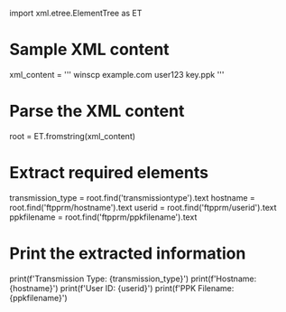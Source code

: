 import xml.etree.ElementTree as ET

# Sample XML content
xml_content = '''<ftp>
<transmissiontype>winscp</transmissiontype>
<ftpprm>
    <hostname>example.com</hostname>
    <userid>user123</userid>
    <ppkfilename>key.ppk</ppkfilename>
</ftpprm>
</ftp>'''

# Parse the XML content
root = ET.fromstring(xml_content)

# Extract required elements
transmission_type = root.find('transmissiontype').text
hostname = root.find('ftpprm/hostname').text
userid = root.find('ftpprm/userid').text
ppkfilename = root.find('ftpprm/ppkfilename').text

# Print the extracted information
print(f'Transmission Type: {transmission_type}')
print(f'Hostname: {hostname}')
print(f'User ID: {userid}')
print(f'PPK Filename: {ppkfilename}')